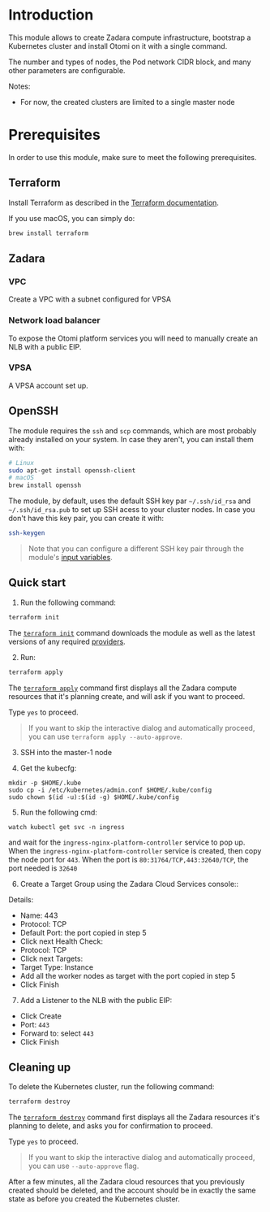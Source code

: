 # Introduction

This module allows to create Zadara compute infrastructure, bootstrap a Kubernetes cluster and install Otomi on it with a single command.

The number and types of nodes, the Pod network CIDR block, and many other parameters are configurable.

Notes:

- For now, the created clusters are limited to a single master node

# Prerequisites

In order to use this module, make sure to meet the following prerequisites.

## Terraform

Install Terraform as described in the [Terraform documentation](https://learn.hashicorp.com/tutorials/terraform/install-cli).

If you use macOS, you can simply do:

```bash
brew install terraform
```

## Zadara

### VPC

Create a VPC with a subnet configured for VPSA

### Network load balancer

To expose the Otomi platform services you will need to manually create an NLB with a public EIP.

### VPSA

A VPSA account set up.

## OpenSSH

The module requires the `ssh` and `scp` commands, which are most probably already installed on your system. In case they aren't, you can install them with:

```bash
# Linux
sudo apt-get install openssh-client
# macOS
brew install openssh
```

The module, by default, uses the default SSH key par `~/.ssh/id_rsa` and `~/.ssh/id_rsa.pub` to set up SSH acess to your cluster nodes. In case you don't have this key pair, you can create it with:

```bash
ssh-keygen
```

> Note that you can configure a different SSH key pair through the module's [input variables](variables.tf).

## Quick start

1. Run the following command:

```bash
terraform init
```

The [`terraform init`](https://www.terraform.io/docs/cli/commands/init.html) command downloads the module as well as the latest versions of any required [providers](https://registry.terraform.io/browse/providers).

2. Run:

```bash
terraform apply
```

The [`terraform apply`](https://www.terraform.io/docs/cli/commands/apply.html) command first displays all the Zadara compute resources that it's planning create, and will ask if you want to proceed.

Type `yes` to proceed.

> If you want to skip the interactive dialog and automatically proceed, you can use `terraform apply --auto-approve`.

3. SSH into the master-1 node

4. Get the kubecfg:

```
mkdir -p $HOME/.kube
sudo cp -i /etc/kubernetes/admin.conf $HOME/.kube/config
sudo chown $(id -u):$(id -g) $HOME/.kube/config
```

5. Run the following cmd:

```
watch kubectl get svc -n ingress
```

and wait for the `ingress-nginx-platform-controller` service to pop up. When the `ingress-nginx-platform-controller` service is created, then copy the node port for `443`. When the port is `80:31764/TCP,443:32640/TCP`, the port needed is `32640`

6. Create a Target Group using the Zadara Cloud Services console::

Details:
- Name: 443
- Protocol: TCP
- Default Port: the port copied in step 5
- Click next
Health Check:
- Protocol: TCP
- Click next
Targets:
- Target Type: Instance
- Add all the worker nodes as target with the port copied in step 5
- Click Finish

7. Add a Listener to the NLB with the public EIP:

- Click Create
- Port: `443`
- Forward to: select `443`
- Click Finish

## Cleaning up

To delete the Kubernetes cluster, run the following command:

```bash
terraform destroy
```

The [`terraform destroy`](https://www.terraform.io/docs/cli/commands/destroy.html) command first displays all the Zadara resources it's planning to delete, and asks you for confirmation to proceed.

Type `yes` to proceed.

> If you want to skip the interactive dialog and automatically proceed, you can use `--auto-approve` flag.

After a few minutes, all the Zadara cloud resources that you previously created should be deleted, and the account should be in exactly the same state as before you created the Kubernetes cluster.
